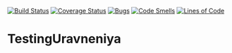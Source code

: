[![Build Status](https://travis-ci.org/zdoroven/TestingUravneniya.svg?branch=master)](https://travis-ci.org/zdoroven/TestingUravneniya)
[![Coverage Status](https://coveralls.io/repos/github/zdoroven/TestingUravneniya/badge.svg?branch=master)](https://coveralls.io/github/zdoroven/TestingUravneniya?branch=master)
[![Bugs](https://sonarcloud.io/api/project_badges/measure?project=zdoroven_TestingUravneniya&metric=bugs)](https://sonarcloud.io/dashboard?id=zdoroven_TestingUravneniya)
[![Code Smells](https://sonarcloud.io/api/project_badges/measure?project=zdoroven_TestingUravneniya&metric=code_smells)](https://sonarcloud.io/dashboard?id=zdoroven_TestingUravneniya)
[![Lines of Code](https://sonarcloud.io/api/project_badges/measure?project=zdoroven_TestingUravneniya&metric=ncloc)](https://sonarcloud.io/dashboard?id=zdoroven_TestingUravneniya)




# TestingUravneniya
